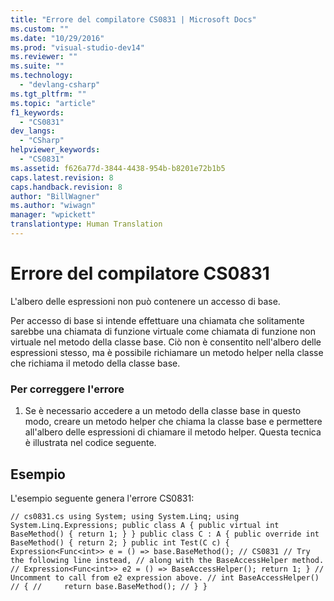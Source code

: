 ```yaml
---
title: "Errore del compilatore CS0831 | Microsoft Docs"
ms.custom: ""
ms.date: "10/29/2016"
ms.prod: "visual-studio-dev14"
ms.reviewer: ""
ms.suite: ""
ms.technology: 
  - "devlang-csharp"
ms.tgt_pltfrm: ""
ms.topic: "article"
f1_keywords: 
  - "CS0831"
dev_langs: 
  - "CSharp"
helpviewer_keywords: 
  - "CS0831"
ms.assetid: f626a77d-3844-4438-954b-b8201e72b1b5
caps.latest.revision: 8
caps.handback.revision: 8
author: "BillWagner"
ms.author: "wiwagn"
manager: "wpickett"
translationtype: Human Translation
---
```

# Errore del compilatore CS0831
L'albero delle espressioni non può contenere un accesso di base.  
  
 Per accesso di base si intende effettuare una chiamata che solitamente sarebbe una chiamata di funzione virtuale come chiamata di funzione non virtuale nel metodo della classe base. Ciò non è consentito nell'albero delle espressioni stesso, ma è possibile richiamare un metodo helper nella classe che richiama il metodo della classe base.  
  
### Per correggere l'errore  
  
1.  Se è necessario accedere a un metodo della classe base in questo modo, creare un metodo helper che chiama la classe base e permettere all'albero delle espressioni di chiamare il metodo helper. Questa tecnica è illustrata nel codice seguente.  
  
## Esempio  
 L'esempio seguente genera l'errore CS0831:  
  
```  
// cs0831.cs using System; using System.Linq; using System.Linq.Expressions; public class A { public virtual int BaseMethod() { return 1; } } public class C : A { public override int BaseMethod() { return 2; } public int Test(C c) { Expression<Func<int>> e = () => base.BaseMethod(); // CS0831 // Try the following line instead, // along with the BaseAccessHelper method. // Expression<Func<int>> e2 = () => BaseAccessHelper(); return 1; } // Uncomment to call from e2 expression above. // int BaseAccessHelper() // { //     return base.BaseMethod(); // } }   
```